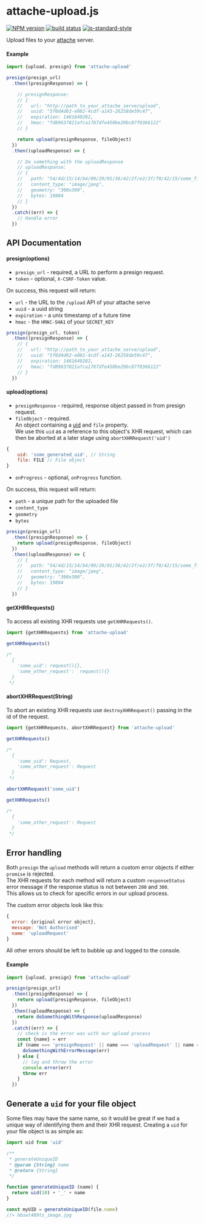 # attache-upload.js

[![NPM version][npm-image]][npm-url]
[![build status][travis-image]][travis-url]
[![js-standard-style][standard-image]][standard-url]

Upload files to your [attache](https://github.com/choonkeat/attache) server.

#### Example
```js
import {upload, presign} from 'attache-upload'

presign(presign_url)
  .then((presignResponse) => {

    // presignResponse:
    // {
    //   url: "http://path_to_your_attache_serve/upload",
    //   uuid: "5f0d4d62-e082-4cdf-a143-26258de59c47",
    //   expiration: 1461649282,
    //   hmac: "fd89637821afca1787dfe458be29bc87f0366122"
    // }

    return upload(presignResponse, fileObject)
  })
  .then((uploadResponse) => {

    // Do something with the uploadResponse
    // uploadResponse:
    // {
    //   path: "54/4d/15/14/b4/09/29/01/36/42/2f/e2/3f/f0/42/15/some_file.jpg",
    //   content_type: "image/jpeg",
    //   geometry: "300x300",
    //   bytes: 19804
    // }
  })
  .catch((err) => {
    // Handle error
  })
```

## API Documentation

#### presign(options)

 * `presign_url` - required, a URL to perform a presign request.
 * `token` - optional, `X-CSRF-Token` value.

On success, this request will return:

 * `url` - the URL to the `/upload` API of your attache serve
 * `uuid` - a uuid string
 * `expiration` - a unix timestamp of a future time
 * `hmac` - the `HMAC-SHA1` of your `SECRET_KEY`

```js
presign(presign_url, token)
  .then((presignResponse) => {
    // {
    //   url: "http://path_to_your_attache_serve/upload",
    //   uuid: "5f0d4d62-e082-4cdf-a143-26258de59c47",
    //   expiration: 1461649282,
    //   hmac: "fd89637821afca1787dfe458be29bc87f0366122"
    // }
  })
```

#### upload(options)

 * `presignResponse` - required, response object passed in from presign request.
 * `fileObject` - required.  
 An object containing a [uid](#generate-a-uid-for-your-file-object) and `file` property.  
 We use this `uid` as a reference to this object's XHR request, which can then be aborted at a later stage using `abortXHRRequest('uid')`

 ```js
 {
     uid: 'some_generated_uid', // String
     file: FILE // File object
 }
 ```
 * `onProgress` - optional, `onProgress` function.

On success, this request will return:

* `path` - a unique path for the uploaded file
* `content_type`
* `geometry`
* `bytes`

```js
presign(presign_url)
  .then((presignResponse) => {
    return upload(presignResponse, fileObject)
  })
  .then((uploadResponse) => {
    // {
    //   path: "54/4d/15/14/b4/09/29/01/36/42/2f/e2/3f/f0/42/15/some_file.jpg",
    //   content_type: "image/jpeg",
    //   geometry: "300x300",
    //   bytes: 19804
    // }
  })
```
#### getXHRRequests()

To access all existing XHR requests use `getXHRRequests()`.

```js
import {getXHRRequests} from 'attache-upload'

getXHRRequests()

/*
  {
    'some_uid': request(){},
    'some_other_request':  request(){}
  }
 */

```

#### abortXHRRequest(String)

To abort an existing XHR requests use `destroyXHRRequest()` passing in the id of the request.

```js
import {getXHRRequests, abortXHRRequest} from 'attache-upload'

getXHRRequests()

/*
  {
    'some_uid': Request,
    'some_other_request': Request
  }
 */

abortXHRRequest('some_uid')

getXHRRequests()

/*
  {
    'some_other_request': Request
  }
 */

```

## Error handling

Both `presign` the `upload` methods will return a custom error objects if either `promise` is rejected.  
The XHR requests for each method will return a custom `responseStatus` error message if the response status is not between `200` and `300`.  
This allows us to check for specific errors in our upload process.

The custom error objects look like this:

```js
{
  error: {original error object},
  message: 'Not Authorised'
  name: 'uploadRequest'
}
```

All other errors should be left to bubble up and logged to the console.

#### Example
```js
import {upload, presign} from 'attache-upload'

presign(presign_url)
  .then((presignResponse) => {
    return upload(presignResponse, fileObject)
  })
  .then((uploadResponse) => {
    return doSomethingWithResponse(uploadResponse)
  })
  .catch((err) => {
    // check is the error was with our upload process
    const {name} = err
    if (name === 'presignRequest' || name === 'uploadRequest' || name === 'responseStatus') {
      doSomethingWithErrorMessage(err)
    } else {
      // log and throw the error
      console.error(err)
      throw err
    }
  })
```

## Generate a `uid` for your file object

Some files may have the same name, so it would be great if we had a unique way of identifying them and their XHR request.
Creating a `uid` for your file object is as simple as:

```js
import uid from 'uid'

/**
 * generateUniqueID
 * @param {String} name
 * @return {String}
 */

function generateUniqueID (name) {
  return uid(10) + '_' + name
}

const myUID = generateUniqueID(file.name)
//> hbswt489ts_image.jpg
```

[npm-image]: https://img.shields.io/npm/v/attache-upload.svg?style=flat-square
[npm-url]: https://npmjs.org/package/attache-upload
[travis-image]: https://img.shields.io/travis/icelab/attache-upload.js.svg?style=flat-square
[travis-url]: https://travis-ci.org/icelab/attache-upload.js
[standard-image]: https://img.shields.io/badge/code%20style-standard-brightgreen.svg?style=flat-square
[standard-url]: https://github.com/feross/standard

